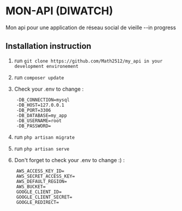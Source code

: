 # MON-API (DIWATCH)

Mon api pour une application de réseau social de vieille --in progress

## Installation instruction

1. run `git clone https://github.com/Math2512/my_api in your development environement`

2. run `composer update`

3. Check your .env to change :
```
    -DB_CONNECTION=mysql
    -DB_HOST=127.0.0.1
    -DB_PORT=3306
    -DB_DATABASE=my_app
    -DB_USERNAME=root
    -DB_PASSWORD=

```

4. run `php artisan migrate`


5. run `php artisan serve`

6. Don't forget to check your .env to change :) :
```
    AWS_ACCESS_KEY_ID=
    AWS_SECRET_ACCESS_KEY=
    AWS_DEFAULT_REGION=
    AWS_BUCKET=
    GOOGLE_CLIENT_ID=
    GOOGLE_CLIENT_SECRET=
    GOOGLE_REDIRECT=
```
